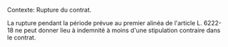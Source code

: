 Contexte: Rupture du contrat.

La rupture pendant la période prévue au premier alinéa de l'article L. 6222-18 ne peut donner lieu à indemnité à moins d'une stipulation contraire dans le contrat.